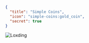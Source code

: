 ```json
{
  "title": "Simple Coins",
  "icon": "simple-coins:gold_coin",
  "secret": true
}
```
![Loxding](fwendo:creators/loxding.png,fit)
